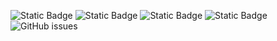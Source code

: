 ![Static Badge](https://img.shields.io/badge/blacklists-60-000000) ![Static Badge](https://img.shields.io/badge/blacklisted-3061316-cc0000) ![Static Badge](https://img.shields.io/badge/whitelisted-2244-00CC00) ![Static Badge](https://img.shields.io/badge/streaming_blacklist-28107-000000) ![GitHub issues](https://img.shields.io/github/issues/fabriziosalmi/blacklists)
